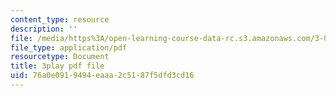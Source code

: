 ```yaml
---
content_type: resource
description: ''
file: /media/https%3A/open-learning-course-data-rc.s3.amazonaws.com/3-091sc-introduction-to-solid-state-chemistry-fall-2010/76a0e0919494eaaa2c5187f5dfd3cd16_h1dWUja7_5A.pdf
file_type: application/pdf
resourcetype: Document
title: 3play pdf file
uid: 76a0e091-9494-eaaa-2c51-87f5dfd3cd16
---
```

